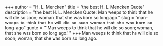 +++
author = "H. L. Mencken"
title = "the best H. L. Mencken Quote"
description = "the best H. L. Mencken Quote: Man weeps to think that he will die so soon; woman, that she was born so long ago."
slug = "man-weeps-to-think-that-he-will-die-so-soon-woman-that-she-was-born-so-long-ago"
quote = '''Man weeps to think that he will die so soon; woman, that she was born so long ago.'''
+++
Man weeps to think that he will die so soon; woman, that she was born so long ago.
